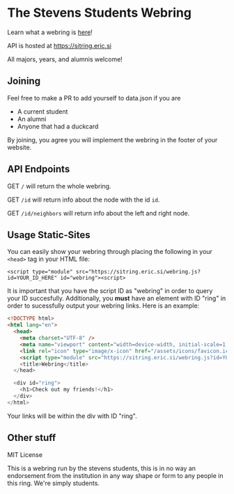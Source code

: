 # The Stevens Students Webring

Learn what a webring is [here](https://en.m.wikipedia.org/wiki/Webring)!

API is hosted at https://sitring.eric.si

All majors, years, and alumnis welcome!

## Joining
Feel free to make a PR to add yourself to data.json if you are
* A current student
* An alumni
* Anyone that had a duckcard

By joining, you agree you will implement the webring in the footer of your website.

## API Endpoints

GET `/` will return the whole webring.

GET `/id` will return info about the node with the id `id`.

GET `/id/neighbors` will return info about the left and right node.

## Usage Static-Sites

You can easily show your webring through placing the following in your ```<head>``` tag
in your HTML file:
```
<script type="module" src="https://sitring.eric.si/webring.js?id=YOUR_ID_HERE" id="webring"><script>
```
It is important that you have the script ID as "webring" in order to query your ID succesfully. Additionally,
you **must** have an element with ID "ring" in order to sucessfully output your webring links. Here is an example:
```html
<!DOCTYPE html>
<html lang="en">
  <head>
    <meta charset="UTF-8" />
    <meta name="viewport" content="width=device-width, initial-scale=1.0"/>
    <link rel="icon" type="image/x-icon" href="/assets/icons/favicon.ico">
    <script type="module" src="https://sitring.eric.si/webring.js?id=YOUR_ID_HERE" id="webring"><script>
    <title>Webring</title>
  </head>

  <div id="ring">
    <h1>Check out my friends!</h1>
  </div>
</html>
```
Your links will be within the div with ID "ring".

## Other stuff

MIT License

This is a webring run by the stevens students, this is in no way an endorsement
from the institution in any way shape or form to any people in this ring. We're
simply students.
